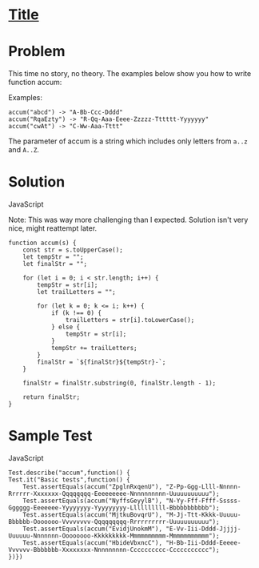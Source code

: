 # [Title](Link)

# Problem

This time no story, no theory. The examples below show you how to write function accum:

Examples:

```JS
accum("abcd") -> "A-Bb-Ccc-Dddd"
accum("RqaEzty") -> "R-Qq-Aaa-Eeee-Zzzzz-Tttttt-Yyyyyyy"
accum("cwAt") -> "C-Ww-Aaa-Tttt"
```

The parameter of accum is a string which includes only letters from `a..z` and `A..Z`.

# Solution

JavaScript

Note: This was way more challenging than I expected. Solution isn't very nice, might reattempt later.

```JS
function accum(s) {
	const str = s.toUpperCase();
	let tempStr = "";
	let finalStr = "";

	for (let i = 0; i < str.length; i++) {
		tempStr = str[i];
		let trailLetters = "";

		for (let k = 0; k <= i; k++) {
			if (k !== 0) {
				trailLetters = str[i].toLowerCase();
			} else {
				tempStr = str[i];
			}
			tempStr += trailLetters;
		}
		finalStr = `${finalStr}${tempStr}-`;
	}

	finalStr = finalStr.substring(0, finalStr.length - 1);

	return finalStr;
}
```

# Sample Test

JavaScript

```JS
Test.describe("accum",function() {
Test.it("Basic tests",function() {
	Test.assertEquals(accum("ZpglnRxqenU"), "Z-Pp-Ggg-Llll-Nnnnn-Rrrrrr-Xxxxxxx-Qqqqqqqq-Eeeeeeeee-Nnnnnnnnnn-Uuuuuuuuuuu");
	Test.assertEquals(accum("NyffsGeyylB"), "N-Yy-Fff-Ffff-Sssss-Gggggg-Eeeeeee-Yyyyyyyy-Yyyyyyyyy-Llllllllll-Bbbbbbbbbbb");
	Test.assertEquals(accum("MjtkuBovqrU"), "M-Jj-Ttt-Kkkk-Uuuuu-Bbbbbb-Ooooooo-Vvvvvvvv-Qqqqqqqqq-Rrrrrrrrrr-Uuuuuuuuuuu");
	Test.assertEquals(accum("EvidjUnokmM"), "E-Vv-Iii-Dddd-Jjjjj-Uuuuuu-Nnnnnnn-Oooooooo-Kkkkkkkkk-Mmmmmmmmmm-Mmmmmmmmmmm");
	Test.assertEquals(accum("HbideVbxncC"), "H-Bb-Iii-Dddd-Eeeee-Vvvvvv-Bbbbbbb-Xxxxxxxx-Nnnnnnnnn-Cccccccccc-Ccccccccccc");
})})
```
